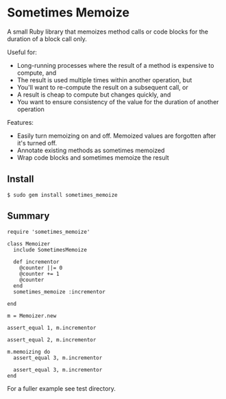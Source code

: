 # Sometimes Memoize

A small Ruby library that memoizes method calls or code blocks for the duration of a block call only.

Useful for:

 * Long-running processes where the result of a method is expensive to compute, and
 * The result is used multiple times within another operation, but
 * You'll want to re-compute the result on a subsequent call, or
 * A result is cheap to compute but changes quickly, and
 * You want to ensure consistency of the value for the duration of another operation

Features:

 * Easily turn memoizing on and off. Memoized values are forgotten after it's turned off.
 * Annotate existing methods as sometimes memoized
 * Wrap code blocks and sometimes memoize the result

## Install

    $ sudo gem install sometimes_memoize

## Summary

    require 'sometimes_memoize'
        
    class Memoizer
      include SometimesMemoize
    
      def incrementor
        @counter ||= 0
        @counter += 1
        @counter
      end
      sometimes_memoize :incrementor
        
    end

    m = Memoizer.new

    assert_equal 1, m.incrementor

    assert_equal 2, m.incrementor

    m.memoizing do
      assert_equal 3, m.incrementor

      assert_equal 3, m.incrementor
    end


For a fuller example see test directory.
